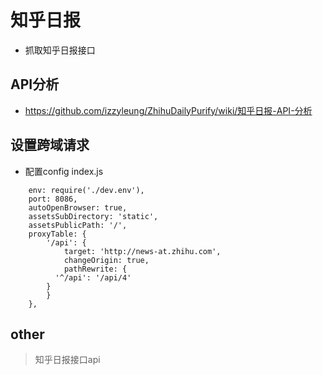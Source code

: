 # 知乎日报
- 抓取知乎日报接口

## API分析
- https://github.com/izzyleung/ZhihuDailyPurify/wiki/知乎日报-API-分析

## 设置跨域请求
- 配置config index.js
```
    env: require('./dev.env'),
    port: 8086,
    autoOpenBrowser: true,
    assetsSubDirectory: 'static',
    assetsPublicPath: '/',
    proxyTable: {
    	'/api': {
    		target: 'http://news-at.zhihu.com',
    		changeOrigin: true,
    		pathRewrite: {
          '^/api': '/api/4'
        }
    	}
    },
```


## other
> 知乎日报接口api